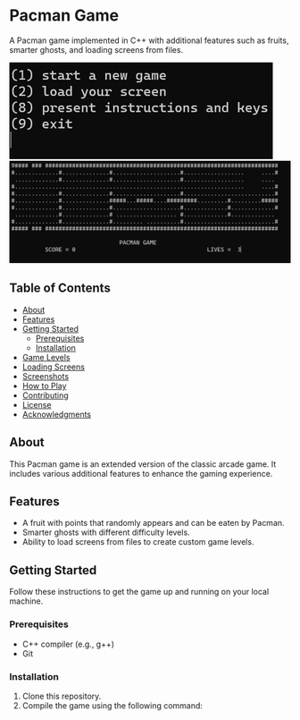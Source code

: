 # Pacman Game

A Pacman game implemented in C++ with additional features such as fruits, smarter ghosts, and loading screens from files.

![Game screen 1](./screenGame.jpeg)
![Game board](./Game.jpeg)

## Table of Contents

- [About](#about)
- [Features](#features)
- [Getting Started](#getting-started)
  - [Prerequisites](#prerequisites)
  - [Installation](#installation)
- [Game Levels](#game-levels)
- [Loading Screens](#loading-screens)
- [Screenshots](#screenshots)
- [How to Play](#how-to-play)
- [Contributing](#contributing)
- [License](#license)
- [Acknowledgments](#acknowledgments)

## About

This Pacman game is an extended version of the classic arcade game. It includes various additional features to enhance the gaming experience.

## Features

- A fruit with points that randomly appears and can be eaten by Pacman.
- Smarter ghosts with different difficulty levels.
- Ability to load screens from files to create custom game levels.

## Getting Started

Follow these instructions to get the game up and running on your local machine.

### Prerequisites

- C++ compiler (e.g., g++)
- Git

### Installation

1. Clone this repository.
2. Compile the game using the following command:
